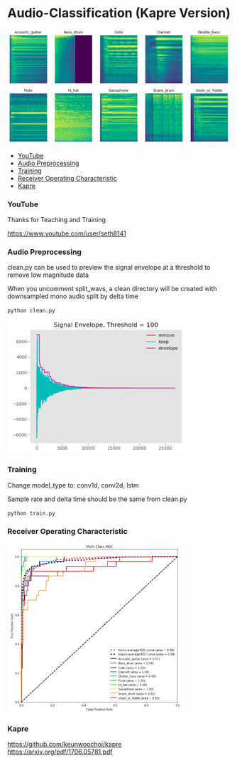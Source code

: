 # Audio-Classification (Kapre Version)

![melspectrogram](docs/mel_spectrograms.png)

<!-- TOC -->

- [YouTube](#youtube)
- [Audio Preprocessing](#audio-preprocessing)
- [Training](#training)
- [Receiver Operating Characteristic](#receiver-operating-characteristic)
- [Kapre](#kapre)

<!-- /TOC -->

### YouTube

Thanks for Teaching and Training  

https://www.youtube.com/user/seth8141


### Audio Preprocessing

clean.py can be used to preview the signal envelope at a threshold to remove low magnitude data

When you uncomment split_wavs, a clean directory will be created with downsampled mono audio split by delta time

`python clean.py`

![signal envelope](docs/signal_envelope.png)

### Training

Change model_type to: conv1d, conv2d, lstm

Sample rate and delta time should be the same from clean.py

`python train.py`

### Receiver Operating Characteristic

![roc](docs/roc.png)

### Kapre

https://github.com/keunwoochoi/kapre  
https://arxiv.org/pdf/1706.05781.pdf